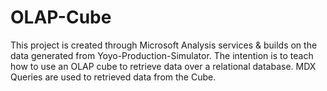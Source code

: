 # OLAP-Cube
This project is created through Microsoft Analysis services &amp; builds on the data generated from Yoyo-Production-Simulator. The intention is to teach how to use an OLAP cube to retrieve data over a relational database. MDX Queries are used to retrieved data from the Cube.

